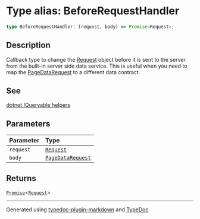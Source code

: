 # Type alias: BeforeRequestHandler

```ts
type BeforeRequestHandler: (request, body) => Promise<Request>;
```

## Description

Callback type to change the [Request](https://developer.mozilla.org/docs/Web/API/Request)
object before it is sent to the server from the built-in server side data service. This is useful
when you need to map the [PageDataRequest](../interfaces/PageDataRequest.md) to a different data contract.

## See

[dotnet IQueryable helpers](https://www.nuget.org/packages/DataGridVueDotnet/0.0.1-alpha)

## Parameters

| Parameter | Type |
| :------ | :------ |
| `request` | [`Request`]( https://developer.mozilla.org/docs/Web/API/Request ) |
| `body` | [`PageDataRequest`](../interfaces/PageDataRequest.md) |

## Returns

[`Promise`]( https://developer.mozilla.org/docs/Web/JavaScript/Reference/Global_Objects/Promise )\<[`Request`]( https://developer.mozilla.org/docs/Web/API/Request )\>

***

Generated using [typedoc-plugin-markdown](https://www.npmjs.com/package/typedoc-plugin-markdown) and [TypeDoc](https://typedoc.org/)
